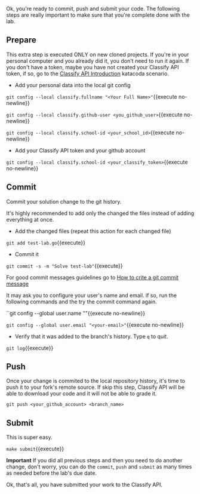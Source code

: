 Ok, you're ready to commit, push and submit your code. The following
steps are really important to make sure that you're complete done with
the lab.

## Prepare

This extra step is executed ONLY on new cloned projects. If you're in your
personal computer and you already did it, you don't need to run it
again. If you don't have a token, maybe you have not created your
Classify API token, if so, go to the [Classify API
Introduction](https://www.katacoda.com/coderssquad/scenarios/classify-intro)
katacoda scenario.

- Add your personal data into the local git config

``git config --local classify.fullname "<Your Full Name>"``{{execute no-newline}}

``git config --local classify.github-user <you_github_user>``{{execute no-newline}}

``git config --local classify.school-id <your_school_id>``{{execute no-newline}}


- Add your Classify API token and your github account

``git config --local classify.school-id <your_classify_token>``{{execute no-newline}}


## Commit

Commit your solution change to the git history.

It's highly recommended to add only the changed the files instead of
adding everything at once.


- Add the changed files (repeat this action for each changed file)

``git add test-lab.go``{{execute}}


- Commit it

``git commit -s -m "Solve test-lab"``{{execute}}

For good commit messages guidelines go to [How to crite a git commit
message](https://chris.beams.io/posts/git-commit/)


It may ask you to configure your user's name and email. if so, run the
following commands and the try the commit command again.

``git config --global user.name "<Full Name>"{{execute no-newline}}

``git config --global user.email "<your-email>"``{{execute no-newline}}


- Verify that it was added to the branch's history. Type `q` to quit.

``git log``{{execute}}


## Push

Once your change is commited to the local repository history, it's
time to push it to your fork's remote source. If skip this step,
Classify API will be able to download your code and it will not be
able to grade it.

``git push <your_github_account> <branch_name>``


## Submit
This is super easy.

``make submit``{{execute}}


**Important**
If you did all previous steps and then you need to do
another change, don't worry, you can do the `commit`, `push` and
`submit` as many times as needed before the lab's due date.

Ok, that's all, you have submitted your work to the Classify API.
